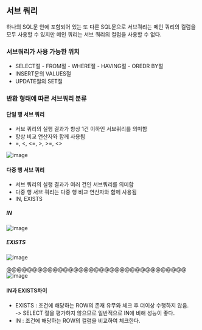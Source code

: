 ## 서브 쿼리          
하나의 SQL문 안에 포함되어 있는 또 다른 SQL문으로 서브쿼리는 메인 쿼리의 컬럼을 모두 사용할 수 있지만 메인 쿼리는 서브 쿼리의 컬럼을 사용할 수 없다.

### 서브쿼리가 사용 가능한 위치 
- SELECT절 - FROM절 - WHERE절 - HAVING절 - OREDR BY절
- INSERT문의 VALUES절 
- UPDATE절의 SET절  

### 반환 형태에 따른 서브쿼리 분류 
#### 단일 행 서브 쿼리 
- 서브 쿼리의 실행 결과가 항상 1건 이하인 서브쿼리를 의미함
- 항상 비교 연산자와 함께 사용됨
- =, <, <=, >, >=, <> 

![image](https://user-images.githubusercontent.com/122864238/225259845-9febb083-5a0e-453a-81fe-3ce715b5b01b.png)

#### 다중 행 서브 쿼리 
- 서브 쿼리의 실행 결과가 여러 건인 서브쿼리를 의미함
- 다중 행 서브 쿼리는 다중 행 비교 연산자와 함께 사용됨
- IN, EXISTS 

##### IN

![image](https://user-images.githubusercontent.com/122864238/225260895-d22c97b9-ac07-4b21-9fdd-852c8249bbcd.png)

##### EXISTS   

![image](https://user-images.githubusercontent.com/122864238/225261552-13b7e7bf-55ca-4fe2-9b4f-4a9132fe51e2.png)

@@@@@@@@@@@@@@@@@@@@@@@@@@@@@@@@@@@
![image](https://user-images.githubusercontent.com/122864238/225263038-7e4aca38-70a6-4999-99a5-e333043cd1f4.png)

#### IN과 EXISTS차이
- EXISTS : 조건에 해당하는 ROW의 존재 유무와 체크 후 더이상 수행하지 않음.           
-> SELECT 절을 평가하지 않으므로 일반적으로 IN에 비해 성능이 좋다.
- IN : 조건에 해당하는 ROW의 컬럼을 비교하여 체크한다.

